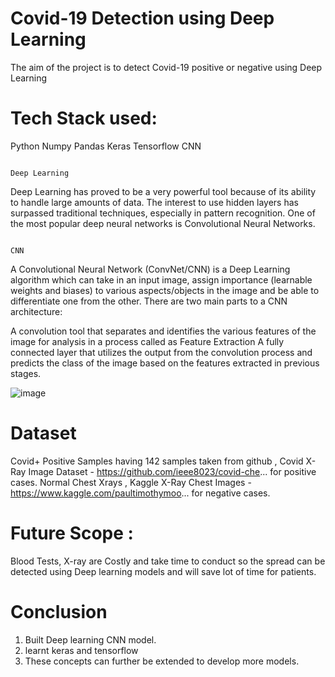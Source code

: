 # Covid-19 Detection using Deep Learning

The aim of the project is to detect Covid-19 positive or negative using Deep Learning

# Tech Stack used:

Python 
Numpy
Pandas
Keras 
Tensorflow
CNN

                                                                        Deep Learning
Deep Learning has proved to be a very powerful tool because of its ability to handle large amounts of data. The interest to use hidden layers has surpassed traditional techniques, especially in pattern recognition. One of the most popular deep neural networks is Convolutional Neural Networks.

                                                                            CNN
A Convolutional Neural Network (ConvNet/CNN) is a Deep Learning algorithm which can take in an input image, assign importance (learnable weights and biases) to various aspects/objects in the image and be able to differentiate one from the other.
There are two main parts to a CNN architecture:

A convolution tool that separates and identifies the various features of the image for analysis in a process called as Feature Extraction
A fully connected layer that utilizes the output from the convolution process and predicts the class of the image based on the features extracted in previous stages.


![image](https://user-images.githubusercontent.com/73229831/155855331-9175fb51-1406-4405-9055-a3763ab5fd6c.png)

# Dataset 
Covid+ Positive Samples having 142 samples taken from github , Covid X-Ray Image Dataset - https://github.com/ieee8023/covid-che... for positive cases.
Normal Chest Xrays , Kaggle X-Ray Chest Images - https://www.kaggle.com/paultimothymoo... 
for negative cases.

# Future Scope :

Blood Tests, X-ray are Costly and take time to conduct so the spread can be detected using Deep learning models and will save lot of time for patients.

# Conclusion

1. Built Deep learning CNN model.
2. learnt keras and tensorflow 
3. These concepts can further be extended to develop more models.





